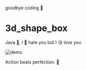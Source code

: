 goodbye coding 👋
# 3d_shape_box

Java 💩, I 🤬 hate you but I 😘 love you

![demo](./docs/demo.gif)

<!-- INSPIRATIONAL_QUOTE_START -->
Action beats perfection.
🐶
<!-- INSPIRATIONAL_QUOTE_END -->
